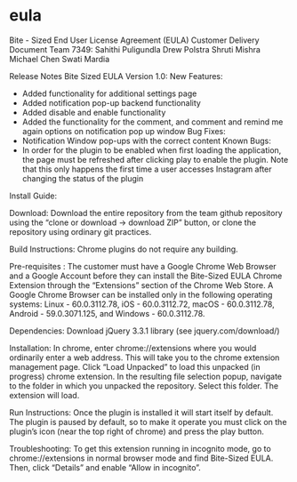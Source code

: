 # eula
Bite - Sized End User License Agreement (EULA) Customer Delivery Document
Team 7349: Sahithi Puligundla Drew Polstra Shruti Mishra Michael Chen Swati Mardia

Release Notes Bite Sized EULA Version 1.0:
New Features:
  - Added functionality for additional settings page
  - Added notification pop-up backend functionality
  - Added disable and enable functionality
  - Added the functionality for the comment, and comment and remind me again
    options on notification pop up window
Bug Fixes:
  - Notification Window pop-ups with the correct content
Known Bugs:
  - In order for the plugin to be enabled when first loading the application, the page must be refreshed after clicking play to enable the plugin. Note that this only happens the first time a user accesses Instagram after changing the status of the plugin

Install Guide:


Download:
Download the entire repository from the team github repository using the “clone or download → download ZIP” button, or clone the repository using ordinary git practices.

Build Instructions:
Chrome plugins do not require any building.

Pre-requisites :
The customer must have a Google Chrome Web Browser and a Google Account before they can install the Bite-Sized EULA Chrome Extension through the “Extensions” section of the Chrome Web Store. A Google Chrome Browser can be installed only in the following operating systems:  Linux - 60.0.3112.78, iOS - 60.0.3112.72, macOS - 60.0.3112.78, Android - 59.0.3071.125, and Windows - 60.0.3112.78.

Dependencies:
Download jQuery 3.3.1 library (see jquery.com/download/)

Installation:
In chrome, enter chrome://extensions where you would ordinarily enter a web address. This will take you to the chrome extension management page. Click “Load Unpacked” to load this unpacked (in progress) chrome extension. In the resulting file selection popup, navigate to the folder in which you unpacked the repository. Select this folder. The extension will load.

Run Instructions:
Once the plugin is installed it will start itself by default. The plugin is paused by default, so to make it operate you must click on the plugin’s icon (near the top right of chrome) and press the play button.

Troubleshooting:
To get this extension running in incognito mode, go to chrome://extensions in normal browser mode and find Bite-Sized EULA. Then, click “Details” and enable “Allow in incognito”.
